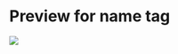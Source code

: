 # Preview for name tag

![](https://github.com/user-attachments/assets/42df636e-bb52-4d25-9fff-f3cb54731c47")